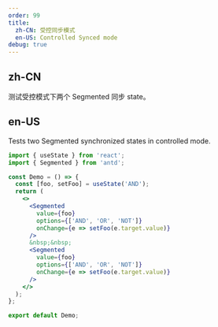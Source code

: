 ```yaml
---
order: 99
title:
  zh-CN: 受控同步模式
  en-US: Controlled Synced mode
debug: true
---
```


## zh-CN

测试受控模式下两个 Segmented 同步 state。

## en-US

Tests two Segmented synchronized states in controlled mode.

```jsx
import { useState } from 'react';
import { Segmented } from 'antd';

const Demo = () => {
  const [foo, setFoo] = useState('AND');
  return (
    <>
      <Segmented
        value={foo}
        options={['AND', 'OR', 'NOT']}
        onChange={e => setFoo(e.target.value)}
      />
      &nbsp;&nbsp;
      <Segmented
        value={foo}
        options={['AND', 'OR', 'NOT']}
        onChange={e => setFoo(e.target.value)}
      />
    </>
  );
};

export default Demo;
```
